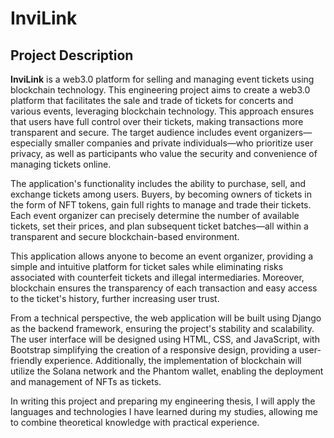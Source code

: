 # InviLink

## Project Description

**InviLink** is a web3.0 platform for selling and managing event tickets using blockchain technology. This engineering project aims to create a web3.0 platform that facilitates the sale and trade of tickets for concerts and various events, leveraging blockchain technology. This approach ensures that users have full control over their tickets, making transactions more transparent and secure. The target audience includes event organizers—especially smaller companies and private individuals—who prioritize user privacy, as well as participants who value the security and convenience of managing tickets online.

The application's functionality includes the ability to purchase, sell, and exchange tickets among users. Buyers, by becoming owners of tickets in the form of NFT tokens, gain full rights to manage and trade their tickets. Each event organizer can precisely determine the number of available tickets, set their prices, and plan subsequent ticket batches—all within a transparent and secure blockchain-based environment.

This application allows anyone to become an event organizer, providing a simple and intuitive platform for ticket sales while eliminating risks associated with counterfeit tickets and illegal intermediaries. Moreover, blockchain ensures the transparency of each transaction and easy access to the ticket's history, further increasing user trust.

From a technical perspective, the web application will be built using Django as the backend framework, ensuring the project's stability and scalability. The user interface will be designed using HTML, CSS, and JavaScript, with Bootstrap simplifying the creation of a responsive design, providing a user-friendly experience. Additionally, the implementation of blockchain will utilize the Solana network and the Phantom wallet, enabling the deployment and management of NFTs as tickets.

In writing this project and preparing my engineering thesis, I will apply the languages and technologies I have learned during my studies, allowing me to combine theoretical knowledge with practical experience.